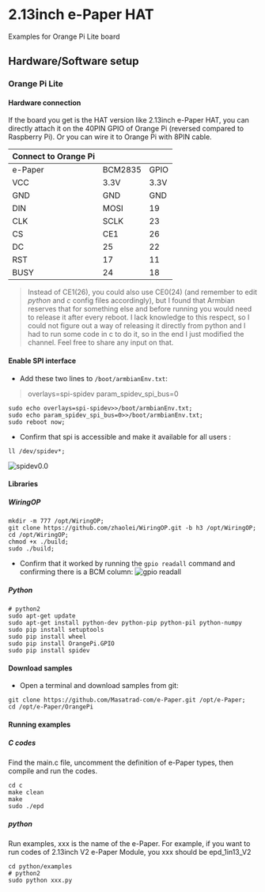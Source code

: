 # 2.13inch e-Paper HAT
Examples for Orange Pi Lite board
## Hardware/Software setup
### Orange Pi Lite
#### Hardware connection
If the board you get is the HAT version like 2.13inch e-Paper HAT, you can directly attach it on the 40PIN GPIO of Orange Pi (reversed compared to Raspberry Pi). Or you can wire it to Orange Pi with 8PIN cable.

|**Connect to Orange Pi** |||
|- |- |-|
|  e-Paper | BCM2835 | GPIO |
|VCC|3.3V|3.3V|
|GND|GND|GND|
|DIN|MOSI|19|
|CLK|SCLK|23|
|CS|CE1|26|
|DC|25|22|
|RST|17|11|
|BUSY|24|18|

> Instead of CE1(26), you could also use CE0(24) (and remember to edit *python* and *c* config files accordingly), but I found that Armbian reserves that for something else and before running you would need to release it after every reboot. I lack knowledge to this respect, so I could not figure out a way of releasing it directly from python and I had to run some code in c to do it, so in the end I just modified the channel. Feel free to share any input on that.

#### Enable SPI interface

 - Add these two lines to `/boot/armbianEnv.txt`:
> overlays=spi-spidev
> param_spidev_spi_bus=0
```
sudo echo overlays=spi-spidev>>/boot/armbianEnv.txt;
sudo echo param_spidev_spi_bus=0>>/boot/armbianEnv.txt;
sudo reboot now;
```
 - Confirm that spi is accessible and make it available for all users :
```
ll /dev/spidev*;
```
![spidev0.0](https://lh3.googleusercontent.com/u/0/d/1yJRSVAcWzIsOMU8RPNHjI1d5xYdBLaBG=w1920-h937-iv1)

#### Libraries
##### WiringOP
    mkdir -m 777 /opt/WiringOP;
    git clone https://github.com/zhaolei/WiringOP.git -b h3 /opt/WiringOP;
    cd /opt/WiringOP;
    chmod +x ./build;
    sudo ./build;

 - Confirm that it worked by running the `gpio readall` command and confirming there is a BCM column:
 ![gpio readall](https://lh3.googleusercontent.com/u/0/d/14x9T6az7orXUInLT06qFlbyR_UlqtkYD=w1920-h937-iv1)

##### Python
```
# python2
sudo apt-get update
sudo apt-get install python-dev python-pip python-pil python-numpy
sudo pip install setuptools
sudo pip install wheel
sudo pip install OrangePi.GPIO
sudo pip install spidev
```
#### Download samples

 - Open a terminal and download samples from git:
```
git clone https://github.com/Masatrad-com/e-Paper.git /opt/e-Paper;
cd /opt/e-Paper/OrangePi
```
#### Running examples
##### C codes
Find the main.c file, uncomment the definition of e-Paper types, then compile and run the codes.
```
cd c
make clean
make
sudo ./epd
```
##### python

Run examples, xxx is the name of the e-Paper. For example, if you want to run codes of 2.13inch V2 e-Paper Module, you xxx should be epd_1in13_V2  
```
cd python/examples
# python2
sudo python xxx.py
```
<!--stackedit_data:
eyJoaXN0b3J5IjpbOTcwMTgwMTI0LDEzOTMzNjIxNjgsMTcxND
k2ODQxNSw2NDQ5MzAxNzQsMTA1MDE2OTU2OCwtMTMzMDA1Mzcx
MywtMTc3NjUwNjYzMCwtOTk3MjY0NjEzLDU1NDU4MDc3OCwxMD
U0NTM3OTMxLDgwODczNjU1NSwtNTE5ODA4MjIsMTY2NTkzMjEw
NiwxMzk4NzQ2NzksLTIzMTUyNjU4NywtOTU2ODEzNjA4LC0xMj
g3MDQwNjIzLDEzMDQ1MDM5LDQ3NjM4NDI1OSw3MzA3NzM4ODBd
fQ==
-->